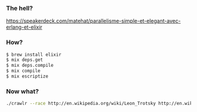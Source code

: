 ### The hell?

https://speakerdeck.com/matehat/parallelisme-simple-et-elegant-avec-erlang-et-elixir

### How?

```bash
$ brew install elixir
$ mix deps.get
$ mix deps.compile
$ mix compile
$ mix escriptize
```

### Now what?

```bash
./crawlr --race http://en.wikipedia.org/wiki/Leon_Trotsky http://en.wikipedia.org/wiki/Jesus
```
